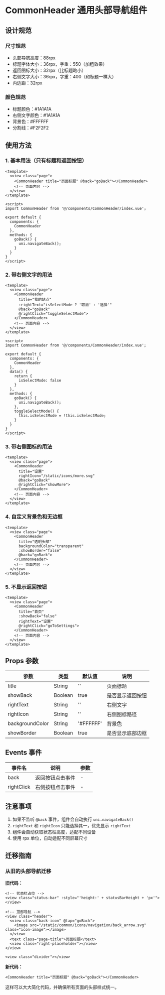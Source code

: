 # CommonHeader 通用头部导航组件

## 设计规范

### 尺寸规范
- 头部导航高度：88rpx
- 标题字体大小：36rpx，字重：550（加粗效果）
- 返回图标大小：32rpx（比标题略小）
- 右侧文字大小：36rpx，字重：400（和标题一样大）
- 内边距：32rpx

### 颜色规范
- 标题颜色：#1A1A1A
- 右侧文字颜色：#1A1A1A
- 背景色：#FFFFFF
- 分割线：#F2F2F2

## 使用方法

### 1. 基本用法（只有标题和返回按钮）

```vue
<template>
  <view class="page">
    <CommonHeader title="页面标题" @back="goBack"></CommonHeader>
    <!-- 页面内容 -->
  </view>
</template>

<script>
import CommonHeader from '@/components/CommonHeader/index.vue';

export default {
  components: {
    CommonHeader
  },
  methods: {
    goBack() {
      uni.navigateBack();
    }
  }
}
</script>
```

### 2. 带右侧文字的用法

```vue
<template>
  <view class="page">
    <CommonHeader 
      title="我的站点" 
      :rightText="isSelectMode ? '取消' : '选择'"
      @back="goBack"
      @rightClick="toggleSelectMode">
    </CommonHeader>
    <!-- 页面内容 -->
  </view>
</template>

<script>
import CommonHeader from '@/components/CommonHeader/index.vue';

export default {
  components: {
    CommonHeader
  },
  data() {
    return {
      isSelectMode: false
    }
  },
  methods: {
    goBack() {
      uni.navigateBack();
    },
    toggleSelectMode() {
      this.isSelectMode = !this.isSelectMode;
    }
  }
}
</script>
```

### 3. 带右侧图标的用法

```vue
<template>
  <view class="page">
    <CommonHeader 
      title="设置" 
      rightIcon="/static/icons/more.svg"
      @back="goBack"
      @rightClick="showMore">
    </CommonHeader>
    <!-- 页面内容 -->
  </view>
</template>
```

### 4. 自定义背景色和无边框

```vue
<template>
  <view class="page">
    <CommonHeader 
      title="透明头部" 
      backgroundColor="transparent"
      :showBorder="false"
      @back="goBack">
    </CommonHeader>
    <!-- 页面内容 -->
  </view>
</template>
```

### 5. 不显示返回按钮

```vue
<template>
  <view class="page">
    <CommonHeader 
      title="首页" 
      :showBack="false"
      rightText="设置"
      @rightClick="goToSettings">
    </CommonHeader>
    <!-- 页面内容 -->
  </view>
</template>
```

## Props 参数

| 参数 | 类型 | 默认值 | 说明 |
|------|------|--------|------|
| title | String | '' | 页面标题 |
| showBack | Boolean | true | 是否显示返回按钮 |
| rightText | String | '' | 右侧文字 |
| rightIcon | String | '' | 右侧图标路径 |
| backgroundColor | String | '#FFFFFF' | 背景色 |
| showBorder | Boolean | true | 是否显示底部边框 |

## Events 事件

| 事件名 | 说明 | 参数 |
|--------|------|------|
| back | 返回按钮点击事件 | - |
| rightClick | 右侧按钮点击事件 | - |

## 注意事项

1. 如果不监听 `@back` 事件，组件会自动执行 `uni.navigateBack()`
2. `rightText` 和 `rightIcon` 只能选择其一，优先显示 `rightText`
3. 组件会自动获取状态栏高度，适配不同设备
4. 使用 rpx 单位，自动适配不同屏幕尺寸

## 迁移指南

### 从旧的头部导航迁移

**旧代码：**
```vue
<!-- 状态栏占位 -->
<view class="status-bar" :style="'height:' + statusBarHeight + 'px'"></view>

<!-- 顶部导航 -->
<view class="header">
  <view class="back-icon" @tap="goBack">
    <image src="/static/common/icons/navigation/back_arrow.svg" class="icon-image"></image>
  </view>
  <text class="page-title">页面标题</text>
  <view class="right-placeholder"></view>
</view>

<view class="divider"></view>
```

**新代码：**
```vue
<CommonHeader title="页面标题" @back="goBack"></CommonHeader>
```

这样可以大大简化代码，并确保所有页面的头部样式统一。
